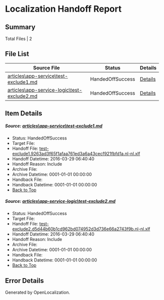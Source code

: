 # <a name='report-top'></a> Localization Handoff Report

## Summary
 Total Files | 2

## File List
 Source File | Status | Details 
 ----------- | ------ | ------- 
 [articles\app-service\test-exclude1.md](https://github.com/OpenLocalizationOrg/hyperV/blob/4f07654ea50042245526bfe837c82d85ecd2eaa1/articles/app-service/test-exclude1.md) | HandedOffSuccess | [Details](#a6ace9ea2c977266a32e8c7adbebb935c9b8cc0d589)
 [articles\app-service-logic\test-exclude2.md](https://github.com/OpenLocalizationOrg/hyperV/blob/4f07654ea50042245526bfe837c82d85ecd2eaa1/articles/app-service-logic/test-exclude2.md) | HandedOffSuccess | [Details](#274be36536dcc3e78fb284fec076961536eb7998532)

## Item Details
##### <a name='a6ace9ea2c977266a32e8c7adbebb935c9b8cc0d589'></a> Source: [articles\app-service\test-exclude1.md](https://github.com/OpenLocalizationOrg/hyperV/blob/4f07654ea50042245526bfe837c82d85ecd2eaa1/articles/app-service/test-exclude1.md)
* Status: HandedOffSuccess
* Target File: 
* Handoff File: [test-exclude1.9263ad3f65f1afaa761ed3a6a43cecf921fbfd1a.nl-nl.xlf](https://github.com/OpenLocalizationOrg/olhandoff/blob/e7f00a44bf5bf64466587c6aa72b3bf3080e9028/ol-handoff/OpenLocalizationOrg/hyperV.nl-nl/master/acomdc_nonhi/test-exclude1.9263ad3f65f1afaa761ed3a6a43cecf921fbfd1a.nl-nl.xlf)
* Handoff Datetime: 2016-03-29 06:40:40
* Handoff Reason: Include
* Archive File: 
* Archive Datetime: 0001-01-01 00:00:00
* Handback File: 
* Handback Datetime: 0001-01-01 00:00:00
* [Back to Top](#report-top)

##### <a name='274be36536dcc3e78fb284fec076961536eb7998532'></a> Source: [articles\app-service-logic\test-exclude2.md](https://github.com/OpenLocalizationOrg/hyperV/blob/4f07654ea50042245526bfe837c82d85ecd2eaa1/articles/app-service-logic/test-exclude2.md)
* Status: HandedOffSuccess
* Target File: 
* Handoff File: [test-exclude2.d5d44b60b1cd962bd074952d3d736e66a2743f9b.nl-nl.xlf](https://github.com/OpenLocalizationOrg/olhandoff/blob/e7f00a44bf5bf64466587c6aa72b3bf3080e9028/ol-handoff/OpenLocalizationOrg/hyperV.nl-nl/master/acomdc_nonhi/test-exclude2.d5d44b60b1cd962bd074952d3d736e66a2743f9b.nl-nl.xlf)
* Handoff Datetime: 2016-03-29 06:40:40
* Handoff Reason: Include
* Archive File: 
* Archive Datetime: 0001-01-01 00:00:00
* Handback File: 
* Handback Datetime: 0001-01-01 00:00:00
* [Back to Top](#report-top)


## Error Details

Generated by OpenLocalization.
